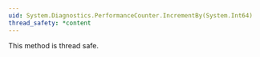 ```yaml
---
uid: System.Diagnostics.PerformanceCounter.IncrementBy(System.Int64)
thread_safety: *content
---
```


This method is thread safe.


